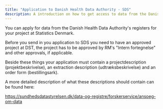 ```yaml
---
title: "Application to Danish Health Data Authority - SDS"
description: A introduction on how to get access to data from the Danish Health Data Authority
---
```


You can apply for data from the Danish Health Data Authority's registers for your project at Statistics Denmark. 

Before you send in you application to SDS you need to have an approved project at DST, the project has to be approved by RM's "Intern fortegnelse" and other approvals, if applicable.

Beside these things your application must contain a projectdescription (projektbeskrivelse), an extraction description (udtræksbeskrivelse) and an order form (bestillingsark). 

A more detailed description of what these descriptions should contain can be found here:

https://sundhedsdatastyrelsen.dk/data-og-registre/forskerservice/ansoeg-om-data 
